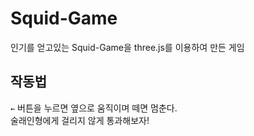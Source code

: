 # Squid-Game
인기를 얻고있는 Squid-Game을 three.js를 이용하여 만든 게임

## 작동법
`←` 버튼을 누르면 옆으로 움직이며 떼면 멈춘다.<br/>술래인형에게 걸리지 않게 통과해보자!
